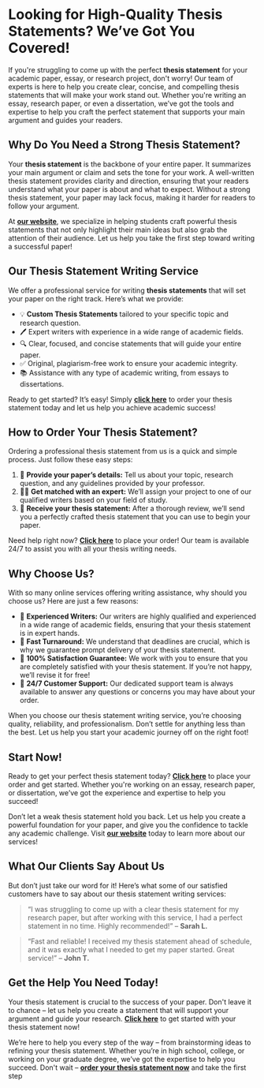 # Looking for High-Quality Thesis Statements? We’ve Got You Covered!

If you're struggling to come up with the perfect **thesis statement** for your academic paper, essay, or research project, don't worry! Our team of experts is here to help you create clear, concise, and compelling thesis statements that will make your work stand out. Whether you're writing an essay, research paper, or even a dissertation, we’ve got the tools and expertise to help you craft the perfect statement that supports your main argument and guides your readers.

## Why Do You Need a Strong Thesis Statement?

Your **thesis statement** is the backbone of your entire paper. It summarizes your main argument or claim and sets the tone for your work. A well-written thesis statement provides clarity and direction, ensuring that your readers understand what your paper is about and what to expect. Without a strong thesis statement, your paper may lack focus, making it harder for readers to follow your argument.

At [**our website**](https://tinyurl.com/topessay?keyword=thesis+statments), we specialize in helping students craft powerful thesis statements that not only highlight their main ideas but also grab the attention of their audience. Let us help you take the first step toward writing a successful paper!

## Our Thesis Statement Writing Service

We offer a professional service for writing **thesis statements** that will set your paper on the right track. Here’s what we provide:

- 💡 **Custom Thesis Statements** tailored to your specific topic and research question.
- 🖊️ Expert writers with experience in a wide range of academic fields.
- 🔍 Clear, focused, and concise statements that will guide your entire paper.
- ✅ Original, plagiarism-free work to ensure your academic integrity.
- 📚 Assistance with any type of academic writing, from essays to dissertations.

Ready to get started? It’s easy! Simply [**click here**](https://tinyurl.com/topessay?keyword=thesis+statments) to order your thesis statement today and let us help you achieve academic success!

## How to Order Your Thesis Statement?

Ordering a professional thesis statement from us is a quick and simple process. Just follow these easy steps:

1. 📝 **Provide your paper’s details:** Tell us about your topic, research question, and any guidelines provided by your professor.
2. 👩‍🏫 **Get matched with an expert:** We’ll assign your project to one of our qualified writers based on your field of study.
3. 💬 **Receive your thesis statement:** After a thorough review, we’ll send you a perfectly crafted thesis statement that you can use to begin your paper.

Need help right now? [**Click here**](https://tinyurl.com/topessay?keyword=thesis+statments) to place your order! Our team is available 24/7 to assist you with all your thesis writing needs.

## Why Choose Us?

With so many online services offering writing assistance, why should you choose us? Here are just a few reasons:

- 🌟 **Experienced Writers:** Our writers are highly qualified and experienced in a wide range of academic fields, ensuring that your thesis statement is in expert hands.
- 📅 **Fast Turnaround:** We understand that deadlines are crucial, which is why we guarantee prompt delivery of your thesis statement.
- 💯 **100% Satisfaction Guarantee:** We work with you to ensure that you are completely satisfied with your thesis statement. If you’re not happy, we’ll revise it for free!
- 💬 **24/7 Customer Support:** Our dedicated support team is always available to answer any questions or concerns you may have about your order.

When you choose our thesis statement writing service, you’re choosing quality, reliability, and professionalism. Don’t settle for anything less than the best. Let us help you start your academic journey off on the right foot!

## Start Now!

Ready to get your perfect thesis statement today? [**Click here**](https://tinyurl.com/topessay?keyword=thesis+statments) to place your order and get started. Whether you're working on an essay, research paper, or dissertation, we’ve got the experience and expertise to help you succeed!

Don’t let a weak thesis statement hold you back. Let us help you create a powerful foundation for your paper, and give you the confidence to tackle any academic challenge. Visit [**our website**](https://tinyurl.com/topessay?keyword=thesis+statments) today to learn more about our services!

## What Our Clients Say About Us

But don’t just take our word for it! Here’s what some of our satisfied customers have to say about our thesis statement writing services:

> “I was struggling to come up with a clear thesis statement for my research paper, but after working with this service, I had a perfect statement in no time. Highly recommended!” – **Sarah L.**

> “Fast and reliable! I received my thesis statement ahead of schedule, and it was exactly what I needed to get my paper started. Great service!” – **John T.**

## Get the Help You Need Today!

Your thesis statement is crucial to the success of your paper. Don't leave it to chance – let us help you create a statement that will support your argument and guide your research. [**Click here**](https://tinyurl.com/topessay?keyword=thesis+statments) to get started with your thesis statement now!

We’re here to help you every step of the way – from brainstorming ideas to refining your thesis statement. Whether you’re in high school, college, or working on your graduate degree, we’ve got the expertise to help you succeed. Don't wait – [**order your thesis statement now**](https://tinyurl.com/topessay?keyword=thesis+statments) and take the first step
